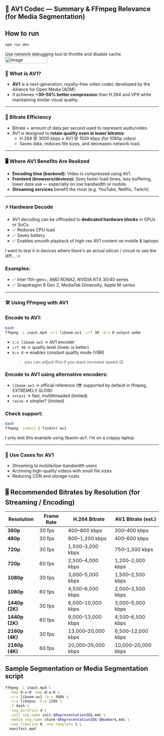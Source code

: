## 🎥 AV1 Codec — Summary & FFmpeg Relevance (for Media Segmentation)

## How to run

```bash
npm run dev
```

Use network debugging tool to throttle and disable cache.
<img width="139" height="22" alt="image" src="https://github.com/user-attachments/assets/ce3ac6cb-2c9f-435e-9ff4-8e1f7b7a6631" />

### 🧠 What is AV1?

- **AV1** is a next-generation, royalty-free video codec developed by the Alliance for Open Media (AOM).
- It achieves **~30–50% better compression** than H.264 and VP9 while maintaining similar visual quality.

---

### 🔄 Bitrate Efficiency

- Bitrate = amount of data per second used to represent audio/video.
- AV1 is designed to **retain quality even at lower bitrates**:
  - H.264 @ 3000 kbps ≈ AV1 @ 1500 kbps (for 1080p video)
  - Saves data, reduces file sizes, and decreases network load.

---

### 🖥 Where AV1 Benefits Are Realized

- **Encoding time (backend):** Video is compressed using AV1.
- **Frontend (browsers/devices):** Sees faster load times, less buffering, lower data use — especially on low bandwidth or mobile.
- **Streaming services** benefit the most (e.g. YouTube, Netflix, Twitch).

---

### ⚡ Hardware Decode

- AV1 decoding can be offloaded to **dedicated hardware blocks** in GPUs or SoCs.
- ✅ Reduces CPU load
- ✅ Saves battery
- ✅ Enables smooth playback of high-res AV1 content on mobile & laptops

I want to test it in devices where there's an actual silicon / circuit to see the diff... :<

### Examples:

- ✅ Intel 11th-gen+, AMD RDNA2, NVIDIA RTX 30/40 series
- ✅ Snapdragon 8 Gen 2, MediaTek Dimensity, Apple M-series

---

### 🛠 Using FFmpeg with AV1

### Encode to AV1:

```bash
bash
ffmpeg -i input.mp4 -c:v libaom-av1 -crf 30 -b:v 0 output.webm
```

- `c:v libaom-av1` → AV1 encoder
- `crf 30` → quality level (lower is better)
- `b:v 0` → enables constant quality mode (VBR)
  > you can adjust this if you want increase speed 😉

### Encode to AV1 using alternative encoders:

- `libaom-av1` → official reference (😎 supported by default in ffmpeg, EXTREMELY SLOW)
- `svtav1` → fast, multithreaded (limited)
- `rav1e` → simpler? (limited)

### Check support:

```bash
bash
ffmpeg -codecs | findstr av1
```

I only test this example using libaom-av1. I'm on a crappy laptop

---

### 🎯 Use Cases for AV1

- Streaming to mobile/low-bandwidth users
- Archiving high-quality videos with small file sizes
- Reducing CDN and storage costs

## 🎚 Recommended Bitrates by Resolution (for Streaming / Encoding)

| Resolution     | Frame Rate | H.264 Bitrate      | AV1 Bitrate (est.) |
| -------------- | ---------- | ------------------ | ------------------ |
| **360p**       | 30 fps     | 400–800 kbps       | 200–400 kbps       |
| **480p**       | 30 fps     | 800–1,200 kbps     | 400–600 kbps       |
| **720p**       | 30 fps     | 1,500–3,000 kbps   | 750–1,500 kbps     |
| **720p**       | 60 fps     | 2,500–4,000 kbps   | 1,200–2,000 kbps   |
| **1080p**      | 30 fps     | 3,000–5,000 kbps   | 1,500–2,500 kbps   |
| **1080p**      | 60 fps     | 4,500–6,000 kbps   | 2,000–3,500 kbps   |
| **1440p (2K)** | 30 fps     | 6,000–10,000 kbps  | 3,000–5,000 kbps   |
| **1440p (2K)** | 60 fps     | 9,000–13,000 kbps  | 4,500–6,500 kbps   |
| **2160p (4K)** | 30 fps     | 13,000–20,000 kbps | 6,500–12,000 kbps  |
| **2160p (4K)** | 60 fps     | 20,000–35,000 kbps | 10,000–20,000 kbps |

## Sample Segmentation or Media Segmentation script

```bash
ffmpeg -i input.mp4 \
  -map 0:v:0 -map 0:a:0 \
  -c:v libaom-av1 -b:v 300k \
  -c:a libopus -b:a 128k \
  -f dash \
  -seg_duration 4 \
  -init_seg_name init-$RepresentationID$.m4s \
  -media_seg_name chunk-$RepresentationID$-$Number$.m4s \
  -use_timeline 0 -use_template 1 \
  manifest.mpd
```
